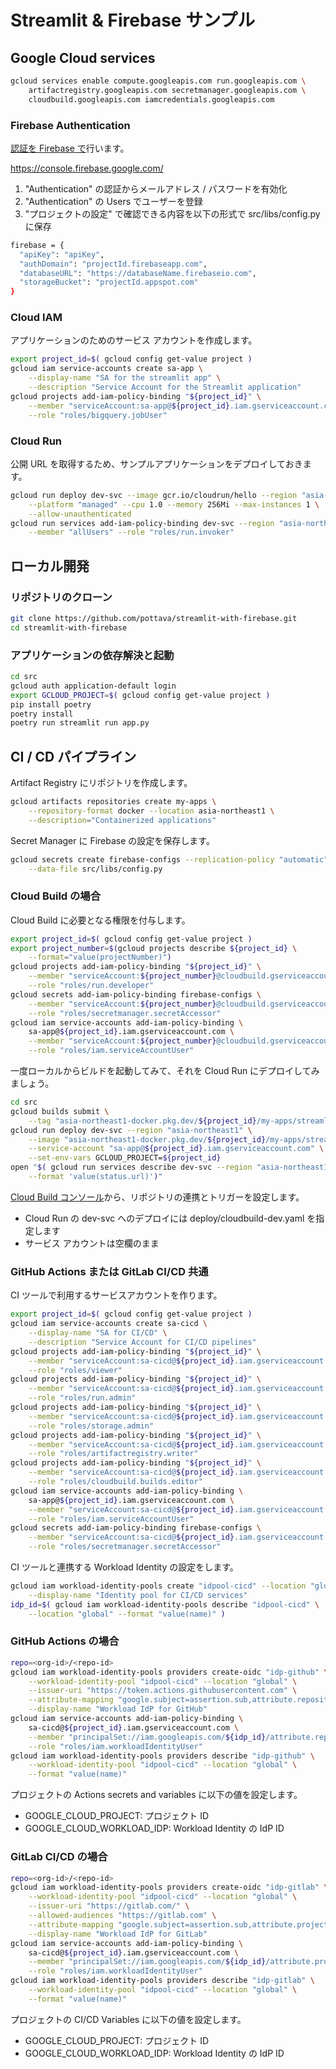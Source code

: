 # Streamlit & Firebase サンプル

## Google Cloud services

```sh
gcloud services enable compute.googleapis.com run.googleapis.com \
    artifactregistry.googleapis.com secretmanager.googleapis.com \
    cloudbuild.googleapis.com iamcredentials.googleapis.com
```

### Firebase Authentication

[認証を Firebase で](https://firebase.google.com/docs/auth)行います。

https://console.firebase.google.com/

1. "Authentication" の認証からメールアドレス / パスワードを有効化
2. "Authentication" の Users でユーザーを登録
3. "プロジェクトの設定" で確認できる内容を以下の形式で src/libs/config.py に保存

```sh
firebase = {
  "apiKey": "apiKey",
  "authDomain": "projectId.firebaseapp.com",
  "databaseURL": "https://databaseName.firebaseio.com",
  "storageBucket": "projectId.appspot.com"
}
```

### Cloud IAM

アプリケーションのためのサービス アカウントを作成します。

```sh
export project_id=$( gcloud config get-value project )
gcloud iam service-accounts create sa-app \
    --display-name "SA for the streamlit app" \
    --description "Service Account for the Streamlit application"
gcloud projects add-iam-policy-binding "${project_id}" \
    --member "serviceAccount:sa-app@${project_id}.iam.gserviceaccount.com" \
    --role "roles/bigquery.jobUser"
```

### Cloud Run

公開 URL を取得するため、サンプルアプリケーションをデプロイしておきます。

```sh
gcloud run deploy dev-svc --image gcr.io/cloudrun/hello --region "asia-northeast1" \
    --platform "managed" --cpu 1.0 --memory 256Mi --max-instances 1 \
    --allow-unauthenticated
gcloud run services add-iam-policy-binding dev-svc --region "asia-northeast1" \
    --member "allUsers" --role "roles/run.invoker"
```

## ローカル開発

### リポジトリのクローン

```sh
git clone https://github.com/pottava/streamlit-with-firebase.git
cd streamlit-with-firebase
```

### アプリケーションの依存解決と起動

```sh
cd src
gcloud auth application-default login
export GCLOUD_PROJECT=$( gcloud config get-value project )
pip install poetry
poetry install
poetry run streamlit run app.py
```

## CI / CD パイプライン

Artifact Registry にリポジトリを作成します。

```sh
gcloud artifacts repositories create my-apps \
    --repository-format docker --location asia-northeast1 \
    --description="Containerized applications"
```

Secret Manager に Firebase の設定を保存します。

```sh
gcloud secrets create firebase-configs --replication-policy "automatic" \
    --data-file src/libs/config.py
```

### Cloud Build の場合

Cloud Build に必要となる権限を付与します。

```sh
export project_id=$( gcloud config get-value project )
export project_number=$(gcloud projects describe ${project_id} \
    --format="value(projectNumber)")
gcloud projects add-iam-policy-binding "${project_id}" \
    --member "serviceAccount:${project_number}@cloudbuild.gserviceaccount.com" \
    --role "roles/run.developer"
gcloud secrets add-iam-policy-binding firebase-configs \
    --member "serviceAccount:${project_number}@cloudbuild.gserviceaccount.com" \
    --role "roles/secretmanager.secretAccessor"
gcloud iam service-accounts add-iam-policy-binding \
    sa-app@${project_id}.iam.gserviceaccount.com \
    --member "serviceAccount:${project_number}@cloudbuild.gserviceaccount.com" \
    --role "roles/iam.serviceAccountUser"
```

一度ローカルからビルドを起動してみて、それを Cloud Run にデプロイしてみましょう。

```sh
cd src
gcloud builds submit \
    --tag "asia-northeast1-docker.pkg.dev/${project_id}/my-apps/streamlit" .
gcloud run deploy dev-svc --region "asia-northeast1" \
    --image "asia-northeast1-docker.pkg.dev/${project_id}/my-apps/streamlit" \
    --service-account "sa-app@${project_id}.iam.gserviceaccount.com" \
    --set-env-vars GCLOUD_PROJECT=${project_id}
open "$( gcloud run services describe dev-svc --region "asia-northeast1" \
    --format 'value(status.url)')"
```

[Cloud Build コンソール](https://console.cloud.google.com/cloud-build/triggers)から、リポジトリの連携とトリガーを設定します。

- Cloud Run の dev-svc へのデプロイには deploy/cloudbuild-dev.yaml を指定します
- サービス アカウントは空欄のまま

### GitHub Actions または GitLab CI/CD 共通

CI ツールで利用するサービスアカウントを作ります。

```sh
export project_id=$( gcloud config get-value project )
gcloud iam service-accounts create sa-cicd \
    --display-name "SA for CI/CD" \
    --description "Service Account for CI/CD pipelines"
gcloud projects add-iam-policy-binding "${project_id}" \
    --member "serviceAccount:sa-cicd@${project_id}.iam.gserviceaccount.com" \
    --role "roles/viewer"
gcloud projects add-iam-policy-binding "${project_id}" \
    --member "serviceAccount:sa-cicd@${project_id}.iam.gserviceaccount.com" \
    --role "roles/run.admin"
gcloud projects add-iam-policy-binding "${project_id}" \
    --member "serviceAccount:sa-cicd@${project_id}.iam.gserviceaccount.com" \
    --role "roles/storage.admin"
gcloud projects add-iam-policy-binding "${project_id}" \
    --member "serviceAccount:sa-cicd@${project_id}.iam.gserviceaccount.com" \
    --role "roles/artifactregistry.writer"
gcloud projects add-iam-policy-binding "${project_id}" \
    --member "serviceAccount:sa-cicd@${project_id}.iam.gserviceaccount.com" \
    --role "roles/cloudbuild.builds.editor"
gcloud iam service-accounts add-iam-policy-binding \
    sa-app@${project_id}.iam.gserviceaccount.com \
    --member "serviceAccount:sa-cicd@${project_id}.iam.gserviceaccount.com" \
    --role "roles/iam.serviceAccountUser"
gcloud secrets add-iam-policy-binding firebase-configs \
    --member "serviceAccount:sa-cicd@${project_id}.iam.gserviceaccount.com" \
    --role "roles/secretmanager.secretAccessor"
```

CI ツールと連携する Workload Identity の設定をします。

```sh
gcloud iam workload-identity-pools create "idpool-cicd" --location "global" \
    --display-name "Identity pool for CI/CD services"
idp_id=$( gcloud iam workload-identity-pools describe "idpool-cicd" \
    --location "global" --format "value(name)" )
```

### GitHub Actions の場合

```sh
repo=<org-id>/<repo-id>
gcloud iam workload-identity-pools providers create-oidc "idp-github" \
    --workload-identity-pool "idpool-cicd" --location "global" \
    --issuer-uri "https://token.actions.githubusercontent.com" \
    --attribute-mapping "google.subject=assertion.sub,attribute.repository=assertion.repository" \
    --display-name "Workload IdP for GitHub"
gcloud iam service-accounts add-iam-policy-binding \
    sa-cicd@${project_id}.iam.gserviceaccount.com \
    --member "principalSet://iam.googleapis.com/${idp_id}/attribute.repository/${repo}" \
    --role "roles/iam.workloadIdentityUser"
gcloud iam workload-identity-pools providers describe "idp-github" \
    --workload-identity-pool "idpool-cicd" --location "global" \
    --format "value(name)"
```

プロジェクトの Actions secrets and variables に以下の値を設定します。

- GOOGLE_CLOUD_PROJECT: プロジェクト ID
- GOOGLE_CLOUD_WORKLOAD_IDP: Workload Identity の IdP ID

### GitLab CI/CD の場合

```sh
repo=<org-id>/<repo-id>
gcloud iam workload-identity-pools providers create-oidc "idp-gitlab" \
    --workload-identity-pool "idpool-cicd" --location "global" \
    --issuer-uri "https://gitlab.com/" \
    --allowed-audiences "https://gitlab.com" \
    --attribute-mapping "google.subject=assertion.sub,attribute.project_path=assertion.project_path" \
    --display-name "Workload IdP for GitLab"
gcloud iam service-accounts add-iam-policy-binding \
    sa-cicd@${project_id}.iam.gserviceaccount.com \
    --member "principalSet://iam.googleapis.com/${idp_id}/attribute.project_path/${repo}" \
    --role "roles/iam.workloadIdentityUser"
gcloud iam workload-identity-pools providers describe "idp-gitlab" \
    --workload-identity-pool "idpool-cicd" --location "global" \
    --format "value(name)"
```

プロジェクトの CI/CD Variables に以下の値を設定します。

- GOOGLE_CLOUD_PROJECT: プロジェクト ID
- GOOGLE_CLOUD_WORKLOAD_IDP: Workload Identity の IdP ID
